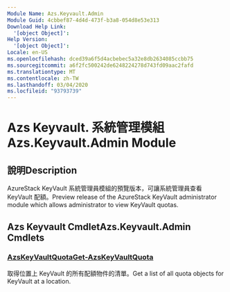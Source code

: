 ```yaml
---
Module Name: Azs.Keyvault.Admin
Module Guid: 4cbbef87-4d4d-473f-b3a8-054d8e53e313
Download Help Link:
  '[object Object]': 
Help Version:
  '[object Object]': 
Locale: en-US
ms.openlocfilehash: dced39a6f5d4acbebec5a32e8db2634085ccbb75
ms.sourcegitcommit: a6f2fc500242de6248224278d743fd09aac2fafd
ms.translationtype: MT
ms.contentlocale: zh-TW
ms.lasthandoff: 03/04/2020
ms.locfileid: "93793739"
---
```

# <span data-ttu-id="d35d3-101">Azs Keyvault. 系統管理模組</span><span class="sxs-lookup"><span data-stu-id="d35d3-101">Azs.Keyvault.Admin Module</span></span>
## <span data-ttu-id="d35d3-102">說明</span><span class="sxs-lookup"><span data-stu-id="d35d3-102">Description</span></span>
<span data-ttu-id="d35d3-103">AzureStack KeyVault 系統管理員模組的預覽版本，可讓系統管理員查看 KeyVault 配額。</span><span class="sxs-lookup"><span data-stu-id="d35d3-103">Preview release of the AzureStack KeyVault administrator module which allows administrator to view KeyVault quotas.</span></span> 

## <span data-ttu-id="d35d3-104">Azs Keyvault Cmdlet</span><span class="sxs-lookup"><span data-stu-id="d35d3-104">Azs.Keyvault.Admin Cmdlets</span></span>
### [<span data-ttu-id="d35d3-105">AzsKeyVaultQuota</span><span class="sxs-lookup"><span data-stu-id="d35d3-105">Get-AzsKeyVaultQuota</span></span>](Get-AzsKeyVaultQuota.md)
<span data-ttu-id="d35d3-106">取得位置上 KeyVault 的所有配額物件的清單。</span><span class="sxs-lookup"><span data-stu-id="d35d3-106">Get a list of all quota objects for KeyVault at a location.</span></span>


